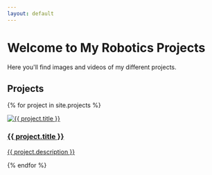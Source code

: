 ```yaml
---
layout: default
---
```

<link rel="stylesheet" href="/assets/css/style.css">

# Welcome to My Robotics Projects

Here you'll find images and videos of my different projects.

## Projects 
<div class="project-grid">

{% for project in site.projects %}
  <div class="project-card">
    <a href="{{ project.url | relative_url }}">
      <div class="image-container">
        <img src="{{ project.image }}" alt="{{ project.title }}">
        <div class="overlay">
          <h3>{{ project.title }}</h3>
          <p>{{ project.description }}</p>
        </div>
      </div>
    </a>
  </div>
{% endfor %}


</div>
